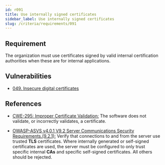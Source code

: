 ```yaml
---
id: r091
title: Use internally signed certificates
sidebar_label: Use internally signed certificates
slug: /criteria/requirements/091
---
```


## Requirement

The organization must use certificates signed
by valid internal certification authorities
when these are for internal applications.

## Vulnerabilities

- [049. Insecure digital certificates](/criteria/vulnerabilities/049)

## References

- [CWE-295: Improper Certificate Validation:](https://cwe.mitre.org/data/definitions/295.html)
The software does not validate,
or incorrectly validates, a certificate.

- [OWASP-ASVS v4.0.1 V9.2 Server Communications Security Requirements.(9.2.1):](https://owasp.org/www-pdf-archive/OWASP_Application_Security_Verification_Standard_4.0-en.pdf)
Verify that connections
to and from the server use trusted **TLS** certificates.
Where internally generated
or self-signed certificates are used,
the server must be configured
to only trust specific internal **CAs**
and specific self-signed certificates.
All others should be rejected.
